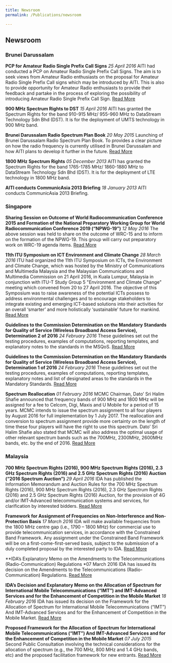 ```yaml
---
title: Newsroom
permalink: /Publications/newsroom

---
```

## **Newsroom**
### Brunei Darussalam
**PCP for Amateur Radio Single Prefix Call Signs** 
*25 April 2016*
AITI had conducted a PCP on Amateur Radio Single Prefix Call Signs. The aim is to seek views from Amateur Radio enthusiasts on the proposal for Amateur Radio Single Prefix Call signs which may be introduced by AITI. This is also to provide opportunity for Amateur Radio enthusiasts to provide their feedback and partake in the process of exploring the possibility of introducing Amateur Radio Single Prefix Call Sign.
[Read More](http://www.aiti.gov.bn/downloadables/Downloadables%20Library/CONSULTATION%20Paper%20for%20Single%20Prefix[3].pdf)

**900 MHz Spectrum Rights to DST**
*15 April 2016*
AITI has granted the Spectrum Rights for the band 910-915 MHz/ 955-960 MHz to DataStream Technology Sdn Bhd (DST). It is for the deployment of UMTS technology in 900 MHz band.

**Brunei Darussalam Radio Spectrum Plan Book**
*20 May 2015*
Launching of Brunei Darussalam Radio Spectrum Plan Book. To provides a clear picture on how the radio frequency is currently utilised in Brunei Darussalam and how AITI plans to develop it further in the future.
[Read More](http://www.aiti.gov.bn/downloadables/Downloadables%20Library/Brunei%20Darussalam%20Radio%20Spectrum%20Plan%202014-2015.pdf)
  
**1800 MHz Spectrum Rights**
*05 December 2013*
AITI has granted the Spectrum Rights for the band 1765-1785 MHz/ 1860-1880 MHz to DataStream Technology Sdn Bhd (DST). It is for the deployment of LTE technology in 1800 MHz band.
  
**AITI conducts CommunicAsia 2013 Briefing**
*18 January 2013*
AITI conducts CommunicAsia 2013 Briefing.

### Singapore
**Sharing Session on Outcome of World Radiocommunication Conference 2015 and Formation of the National Preparatory Working Group for World Radiocommunication Conference 2019 (“NPWG-19”)**
*12 May 2016*
The above session was held to share on the outcome of WRC-15 and to inform on the formation of the NPWG-19. This group will carry out preparatory work on WRC-19 agenda items.
[Read More](http://www.skmm.gov.my/Media/Events/MCMC/Sharing-Session-on-Outcome-of-World-Radiocommunica.aspx)

**11th ITU Symposium on ICT Environment and Climate Change**
*28 March 2016*
ITU had organized the 11th ITU Symposium on ICTs, the Environment and Climate Change, which was hosted by the Ministry of Communications and Multimedia Malaysia and the Malaysian Communications and Multimedia Commission on 21 April 2016, in Kuala Lumpur, Malaysia in conjunction with ITU-T Study Group 5 "Environment and Climate Change" meeting which convened from 20 to 27 April 2016. The objective of this Symposium was to raise awareness of the potential ICTs possess to address environmental challenges and to encourage stakeholders to integrate existing and emerging ICT-based solutions into their activities for an overall ‘smarter’ and more holistically ‘sustainable’ future for mankind.
[Read More](http://www.skmm.gov.my/Media/Events/MCMC/11th-ITU-Symposium-on-ICT,-Environment-and-Climate.aspx)

**Guidelines to the Commission Determination on the Mandatory Standards for Quality of Service (Wireless Broadband Access Service), Determination 2 of 2016**
*24 February 2016*
These guidelines set out the testing procedures, examples of computations, reporting templates, and explanatory notes to the standards in the MSQoS.
[Read More](http://skmm.gov.my/skmmgovmy/media/General/pdf/Guideline-Wired-Broadband-Access-Service.pdf)

**Guidelines to the Commission Determination on the Mandatory Standards for Quality of Service (Wireless Broadband Access Service), Determination 1 of 2016**
*24 February 2016*
These guidelines set out the testing procedures, examples of computations, reporting templates, explanatory notes and list of designated areas to the standards in the Mandatory Standards.
[Read More](http://skmm.gov.my/skmmgovmy/media/General/pdf/Guideline-Wireless-Broadband-Access-Service.pdf)

**Spectrum Reallocation**
*01 February 2016*
MCMC Chairman, Dato’ Sri Halim Shafie announced that frequency bands of 900 MHz and 1800 MHz will be assigned for a fee to Celcom, Digi, Maxis and U Mobile for a period of 15 years. MCMC intends to issue the spectrum assignment to all four players by August 2016 for full implementation by 1 July 2017. The reallocation and conversion to spectrum assignment provide more certainty on the length of time these four players will have the right to use this spectrum. Dato’ Sri Halim Shafie also stated that MCMC will also address the optimal usage of other relevant spectrum bands such as the 700MHz, 2300MHz, 2600MHz bands, etc. by the end of 2016.
[Read More](http://skmm.gov.my/Media/Press-Releases/MCMC-Announces-Spectrum-Reallocation.aspx)
### Malaysia
**700 MHz Spectrum Rights (2016), 900 MHz Spectrum Rights (2016), 2.3 GHz Spectrum Rights (2016) and 2.5 GHz Spectrum Rights (2016) Auction (“2016 Spectrum Auction”)**
*29 April 2016*
IDA has published the Information Memorandum and Auction Rules for the 700 MHz Spectrum Rights (2016), 900 MHz Spectrum Rights (2016), 2.3 GHz Spectrum Rights (2016) and 2.5 GHz Spectrum Rights (2016) Auction, for the provision of 4G and/or IMT-Advanced telecommunication systems and services, for clarification by interested bidders.
[Read More](https://www.imda.gov.sg/regulations-licensing-and-consultations/frameworks-and-policies/spectrum-management-and-coordination/spectrum-rights-auctions-and-assignment/700-mhz-spectrum-rights-900-mhz-spectrum-rights-2-3-ghz-spectrum-rights)

**Framework for Assignment of Frequencies on Non-Interference and Non-Protection Basis**
*17 March 2016*
IDA will make available frequencies from the 1800 MHz centre gap (i.e., 1790 – 1800 MHz) for commercial use to provide telecommunication services, in accordance with the Constrained Band Framework. Any assignment under the Constrained Band Framework will be on a first-come-first-served basis, subject to the submission of a duly completed proposal by the interested party to IDA.
[Read More](https://www.imda.gov.sg/-/media/imda/files/regulation-licensing-and-consultations/frameworks-and-policies/spectrum-management-and-coordination/constrainedbandframework_170316.pdf?la=en)

**IDA’s Explanatory Memo on the Amendments to the Telecommunications (Radio-Communication) Regulations
*07 March 2016
IDA has issued its decision on the Amendments to the Telecommunications (Radio-Communication) Regulations.
[Read More](https://www.ida.gov.sg/~/media/Files/PCDG/Consultations/20141217_TelcomRegulations/RR%20Review%20Explanatory%20Memo_for%20publication.pdf)

**IDA’s Decision and Explanatory Memo on the Allocation of Spectrum for International Mobile Telecommunications (“IMT”) and IMT-Advanced Services and for the Enhancement of Competition in the Mobile Market**
*18 February 2016*
IDA has issued its decision on the Framework for the Allocation of Spectrum for International Mobile Telecommunications (“IMT”) And IMT-Advanced Services and for the Enhancement of Competition in the Mobile Market.
[Read More](https://www.ida.gov.sg/~/media/Files/PCDG/Consultations/20150707_SecondPublicConsultation/Decision.pdf)

**Proposed Framework for the Allocation of Spectrum for International Mobile Telecommunications (“IMT”) And IMT-Advanced Services and for the Enhancement of Competition in the Mobile Market**
*07 July 2015*
Second Public Consultation involving the technical considerations for the allocation of spectrum (e.g., the 700 MHz, 800 MHz and 1.4 GHz bands, etc) and the proposed facilitation framework for new entrants.
[Read More](https://www.imda.gov.sg/regulations-licensing-and-consultations/consultations/consultation-papers/2014/proposed-allocation-of-spectrum-for-international-mobile-telecommunications-imt-and-imt-advanced-services-and-options-to-enhance-mobile-competition)
